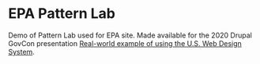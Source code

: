# EPA Pattern Lab

Demo of Pattern Lab used for EPA site. Made available for the 2020 Drupal GovCon presentation [Real-world example of using the U.S. Web Design System](https://www.drupalgovcon.org/2020/program/sessions/real-world-example-using-us-web-design-system).
